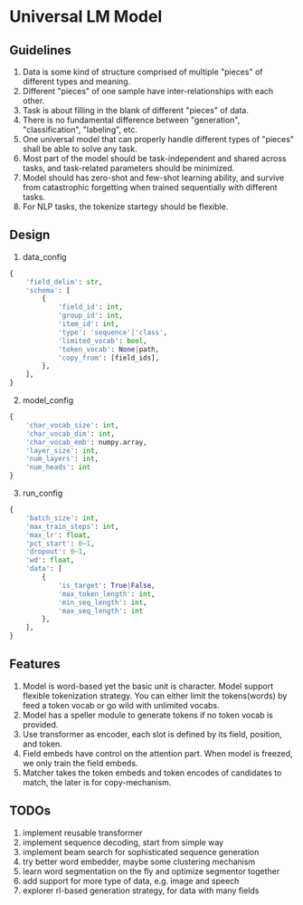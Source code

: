 
# Universal LM Model

## Guidelines
1. Data is some kind of structure comprised of multiple "pieces" of different types and meaning.
2. Different "pieces" of one sample have inter-relationships with each other.
3. Task is about filling in the blank of different "pieces" of data.
4. There is no fundamental difference between "generation", "classification", "labeling", etc.
5. One universal model that can properly handle different types of "pieces" shall be able to solve any task.
6. Most part of the model should be task-independent and shared across tasks, and task-related parameters should be minimized.
7. Model should has zero-shot and few-shot learning ability, and survive from catastrophic forgetting when trained sequentially with different tasks.
7. For NLP tasks, the tokenize startegy should be flexible.

## Design
1. data_config
```python
{
    'field_delim': str,
    'schema': [
        {
            'field_id': int,
            'group_id': int,
            'item_id': int,
            'type': 'sequence'|'class',
            'limited_vocab': bool,
            'token_vocab': None|path,
            'copy_from': [field_ids],
        },
    ],
}
```
2. model_config
```python
{
    'char_vocab_size': int,
    'char_vocab_dim': int,
    'char_vocab_emb': numpy.array,
    'layer_size': int,
    'num_layers': int,
    'num_heads': int
}
```
3. run_config
```python
{
    'batch_size': int,
    'max_train_steps': int,
    'max_lr': float,
    'pct_start': 0~1,
    'dropout': 0~1,
    'wd': float,
    'data': [
        {
            'is_target': True|False,
            'max_token_length': int,
            'min_seq_length': int,
            'max_seq_length': int
        },
    ],
}
```

## Features
1. Model is word-based yet the basic unit is character. Model support flexible tokenization strategy. You can either limit the tokens(words) by feed a token vocab or go wild with unlimited vocabs.
2. Model has a speller module to generate tokens if no token vocab is provided.
3. Use transformer as encoder, each slot is defined by its field, position, and token.
4. Field embeds have control on the attention part. When model is freezed, we only train the field embeds.
5. Matcher takes the token embeds and token encodes of candidates to match, the later is for copy-mechanism.

## TODOs
1. implement reusable transformer
2. implement sequence decoding, start from simple way
3. implement beam search for sophisticated sequence generation
4. try better word embedder, maybe some clustering mechanism
5. learn word segmentation on the fly and optimize segmentor together
6. add support for more type of data, e.g. image and speech
7. explorer rl-based generation strategy, for data with many fields
